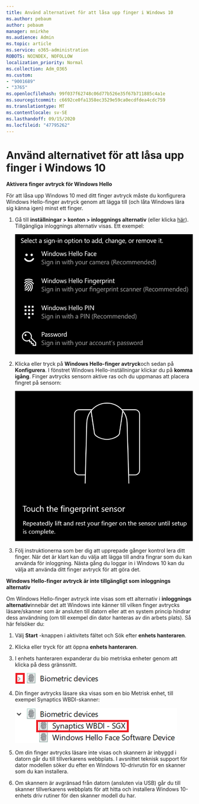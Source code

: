 ```yaml
---
title: Använd alternativet för att låsa upp finger i Windows 10
ms.author: pebaum
author: pebaum
manager: mnirkhe
ms.audience: Admin
ms.topic: article
ms.service: o365-administration
ROBOTS: NOINDEX, NOFOLLOW
localization_priority: Normal
ms.collection: Adm_O365
ms.custom:
- "9001689"
- "3765"
ms.openlocfilehash: 99f037f62748c06d77b526e35f67b711885c4a1e
ms.sourcegitcommit: c6692ce0fa1358ec3529e59ca0ecdfdea4cdc759
ms.translationtype: MT
ms.contentlocale: sv-SE
ms.lasthandoff: 09/15/2020
ms.locfileid: "47795262"
---
```

# <a name="use-fingerprint-unlock-option-in-windows-10"></a>Använd alternativet för att låsa upp finger i Windows 10

**Aktivera finger avtryck för Windows Hello**

För att låsa upp Windows 10 med ditt finger avtryck måste du konfigurera Windows Hello-finger avtryck genom att lägga till (och låta Windows lära sig känna igen) minst ett finger. 

1. Gå till **inställningar > konton > inloggnings alternativ** (eller klicka [här](ms-settings:signinoptions?activationSource=GetHelp)). Tillgängliga inloggnings alternativ visas. Ett exempel:

    ![Inloggnings alternativ.](media/sign-in-options.png)

2. Klicka eller tryck på **Windows Hello-finger avtryck**och sedan på **Konfigurera**. I fönstret Windows Hello-inställningar klickar du på **komma igång**. Finger avtrycks sensorn aktive ras och du uppmanas att placera fingret på sensorn:

   ![Finger avtryck.](media/fingerprint-sensor.png)

3. Följ instruktionerna som ber dig att upprepade gånger kontrol lera ditt finger. När det är klart kan du välja att lägga till andra fingrar som du kan använda för inloggning. Nästa gång du loggar in i Windows 10 kan du välja att använda ditt finger avtryck för att göra det.

**Windows Hello-finger avtryck är inte tillgängligt som inloggnings alternativ**

Om Windows Hello-finger avtryck inte visas som ett alternativ i **inloggnings alternativ**innebär det att Windows inte känner till vilken finger avtrycks läsare/skanner som är ansluten till datorn eller att en system princip hindrar dess användning (om till exempel din dator hanteras av din arbets plats). Så här felsöker du: 

1. Välj **Start** -knappen i aktivitets fältet och Sök efter **enhets hanteraren**.

2. Klicka eller tryck för att öppna **enhets hanteraren**.

3. I enhets hanteraren expanderar du bio metriska enheter genom att klicka på dess gränssnitt.

   ![Bio metriska enheter.](media/biometric-devices.png)

4. Din finger avtrycks läsare ska visas som en bio Metrisk enhet, till exempel Synaptics WBDI-skanner:

   ![Bio metriska enheter.](media/biometric-devices-expanded.png)

5. Om din finger avtrycks läsare inte visas och skannern är inbyggd i datorn går du till tillverkarens webbplats. I avsnittet teknisk support för dator modellen söker du efter en Windows 10-drivrutin för en skanner som du kan installera.

6. Om skannern är avgränsad från datorn (ansluten via USB) går du till skanner tillverkarens webbplats för att hitta och installera Windows 10-enhets driv rutiner för den skanner modell du har.
